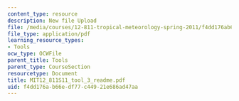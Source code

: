 ```yaml
---
content_type: resource
description: New file Upload
file: /media/courses/12-811-tropical-meteorology-spring-2011/f4dd176ab66edf77c44921e686ad47aa_MIT12_811S11_tool_3_readme.pdf
file_type: application/pdf
learning_resource_types:
- Tools
ocw_type: OCWFile
parent_title: Tools
parent_type: CourseSection
resourcetype: Document
title: MIT12_811S11_tool_3_readme.pdf
uid: f4dd176a-b66e-df77-c449-21e686ad47aa
---
```

